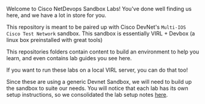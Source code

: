 Welcome to Cisco NetDevops Sandbox Labs!  You've done well finding us here, and we have a lot in store for you.

This repository is meant to be paired up with Cisco DevNet's `Multi-IOS Cisco Test Network` sandbox.  This sandbox is essentially VIRL + Devbox (a linux box preinstalled with great tools)

This repositories folders contain content to build an environment to help you learn, and even contains lab guides you see here.

If you want to run these labs on a local VIRL server, you can do that too!

Since these are using a generic Devnet Sandbox, we will need to build up the sandbox to suite our needs.  You will notice that each lab has its own setup instructions, so we consolidated the lab setup notes [here](sandbox-setup/).
